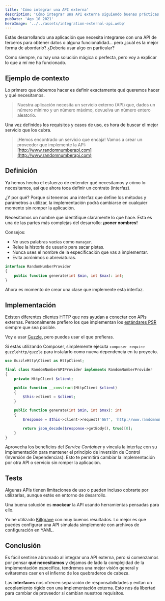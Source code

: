 ```yaml
---
title: 'Cómo integrar una API externa'
description: 'Cómo integrar una API externa siguiendo buenas prácticas.'
pubDate: 'Ago 10 2021'
heroImage: '../../assets/integration-external-api.webp'
---
```


Estás desarrollando una aplicación que necesita integrarse con una API de terceros para obtener datos o alguna funcionalidad... pero ¿cuál es la mejor forma de abordarlo? ¿Debería usar algo en particular?

Como siempre, no hay una solución mágica o perfecta, pero voy a explicar lo que a mí me ha funcionado.

## Ejemplo de contexto

Lo primero que debemos hacer es definir exactamente qué queremos hacer y qué necesitamos.

> Nuestra aplicación necesita un servicio externo (API) que, dados un número mínimo y un número máximo, devuelva un número entero aleatorio.

Una vez definidos los requisitos y casos de uso, es hora de buscar el mejor servicio que los cubra.

> ¡Hemos encontrado un servicio que encaja! Vamos a crear un proveedor que implemente la API: [http://www.randomnumberapi.com](http://www.randomnumberapi.com)

## Definición

Ya hemos hecho el esfuerzo de entender qué necesitamos y cómo lo necesitamos, así que ahora toca definir un contrato (interfaz).

¿Y por qué? Porque si tenemos una interfaz que define los métodos y parámetros a utilizar, la implementación podrá cambiarse en cualquier momento sin romper la aplicación.

Necesitamos un nombre que identifique claramente lo que hace. Esta es una de las partes más complejas del desarrollo: **¡poner nombres!**

Consejos:

* No uses palabras vacías como `manager`.
* Relee la historia de usuario para sacar pistas.
* Nunca uses el nombre de la especificación que vas a implementar.
* Evita acrónimos o abreviaturas.

```php
interface RandomNumberProvider
{
    public function generate(int $min, int $max): int;
}
```

Ahora es momento de crear una clase que implemente esta interfaz.

## Implementación

Existen diferentes clientes HTTP que nos ayudan a conectar con APIs externas. Personalmente prefiero los que implementan los [estándares PSR](https://www.php-fig.org/psr/) siempre que sea posible.

Voy a usar [Guzzle](https://packagist.org/packages/guzzlehttp/guzzle), pero puedes usar el que prefieras.

Si estás utilizando Composer, simplemente ejecuta `composer require guzzlehttp/guzzle` para instalarlo como nueva dependencia en tu proyecto.

```php
use GuzzleHttp\Client as HttpClient;

final class RandomNumberAPIProvider implements RandomNumberProvider
{
    private HttpClient $client;

    public function __construct(HttpClient $client)
    {
        $this->client = $client;
    }

    public function generate(int $min, int $max): int
    {
        $response = $this->client->request('GET', 'http://www.randomnumberapi.com/api/v1.0/random?min='.$min.'&max='.$max.'&count=1');

        return json_decode($response->getBody(), true)[0];
    }
}
```

Aprovecha los beneficios del *Service Container* y vincula la interfaz con su implementación para mantener el principio de Inversión de Control (Inversión de Dependencias). Esto te permitirá cambiar la implementación por otra API o servicio sin romper la aplicación.

## Tests

Algunas APIs tienen limitaciones de uso o pueden incluso cobrarte por utilizarlas, aunque estés en entorno de desarrollo.

Una buena solución es **mockear** la API usando herramientas pensadas para ello.

Yo he utilizado [Killgrave](https://github.com/friendsofgo/killgrave) con muy buenos resultados. Lo mejor es que puedes configurar una API simulada simplemente con archivos de configuración en YAML.

## Conclusión

Es fácil sentirse abrumado al integrar una API externa, pero si comenzamos por pensar **qué necesitamos** y dejamos de lado la complejidad de la implementación específica, tendremos una mejor visión general y evitaremos caer en el infierno de los quebraderos de cabeza.

Las **interfaces** nos ofrecen separación de responsabilidades y evitan un acoplamiento rígido con una implementación externa. Esto nos da libertad para cambiar de proveedor si cambian nuestros requisitos.
